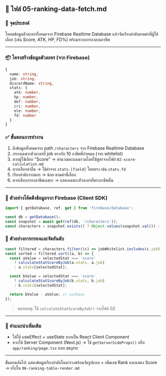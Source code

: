 ## 📁 ไฟล์ 05-ranking-data-fetch.md

### 🎯 จุดประสงค์
โหลดข้อมูลตัวละครทั้งหมดจาก Firebase Realtime Database แล้วจัดเรียงลำดับตามค่าที่ผู้ใช้เลือก (เช่น Score, ATK, HP, FD%) พร้อมระบบกรองตามอาชีพ

---

### 📦 โครงสร้างข้อมูลตัวละคร (จาก Firebase)
```ts
{
  name: string,
  job: string,
  discordName: string,
  stats: {
    atk: number,
    hp: number,
    def: number,
    cri: number,
    ele: number,
    fd: number
  }
}
```

### ✅ ขั้นตอนการทำงาน
1. ดึงข้อมูลทั้งหมดจาก path `/characters` จาก Firebase Realtime Database
2. กรองเฉพาะตัวละครที่ job ตรงกับ 10 อาชีพที่กำหนด (จาก whitelist)
3. หากผู้ใช้เลือก "Score" → คำนวณคะแนนรวมโดยใช้สูตรจากไฟล์ `02-score-calculation.md`
4. หากเลือกค่าอื่น → ใช้ค่าจาก `stats.[field]` โดยตรง เช่น `stats.fd`
5. เรียงลำดับจากมาก → น้อย ตามค่าที่เลือก
6. หากเลือกกรองอาชีพเฉพาะ → แสดงเฉพาะตัวละครที่ตรงอาชีพนั้น

---

### 🧠 ตัวอย่างโค้ดดึงข้อมูลจาก Firebase (Client SDK)
```ts
import { getDatabase, ref, get } from 'firebase/database';

const db = getDatabase();
const snapshot = await get(ref(db, '/characters'));
const characters = snapshot.exists() ? Object.values(snapshot.val()) : [];
```

### 🧠 ตัวอย่างการกรองและจัดอันดับ
```ts
const filtered = characters.filter((c) => jobWhitelist.includes(c.job));
const sorted = filtered.sort((a, b) => {
  const aValue = selectedStat === 'score'
    ? calculateStatScoreByJob(a.stats, a.job)
    : a.stats[selectedStat];

  const bValue = selectedStat === 'score'
    ? calculateStatScoreByJob(b.stats, b.job)
    : b.stats[selectedStat];

  return bValue - aValue; // มากไปน้อย
});
```

> หมายเหตุ: ใช้ `calculateStatScoreByJob()` จากไฟล์ 02

---

### 🧩 คำแนะนำเพิ่มเติม
- ให้ใช้ useEffect + useState หากเป็น React Client Component
- หากใช้ Server Component (Next.js) → ใช้ `getServerSideProps()` หรือ `app/ranking/page.tsx` แบบ async

---

ขั้นตอนถัดไป: แสดงข้อมูลเรียงลำดับในตารางพร้อมจัดรูปแบบ + เพิ่มเลข Rank และแสดง Score → เก็บใน `06-ranking-table-render.md`
